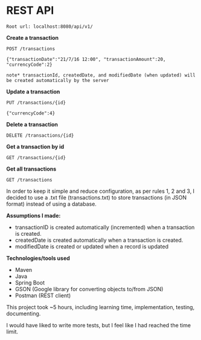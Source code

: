 # REST API

```
Root url: localhost:8080/api/v1/
```

<b>Create a transaction</b>

```
POST /transactions

{"transactionDate":"21/7/16 12:00", "transactionAmount":20, "currencyCode":2}

note* transactionId, createdDate, and modifiedDate (when updated) will be created automatically by the server
```

<b>Update a transaction</b>

```
PUT /transactions/{id} 

{"currencyCode":4}
```

<b>Delete a transaction</b>

```
DELETE /transactions/{id} 
```

<b>Get a transaction by id</b>

```
GET /transactions/{id} 
```

<b>Get all transactions</b>

```
GET /transactions 
```

In order to keep it simple and reduce configuration, as per rules 1, 2 and 3, I decided to use a .txt file (transactions.txt) to store transactions (in JSON format) instead of using a database.


<b>Assumptions I made:</b>

  * transactionID is created automatically (incremented) when a transaction is created.
  * createdDate is created automatically when a transaction is created.
  * modifiedDate is created or updated when a record is updated

<b>Technologies/tools used</b>
  * Maven
  * Java
  * Spring Boot
  * GSON (Google library for converting objects to/from JSON)
  * Postman (REST client)



This project took ~5 hours, including learning time, implementation, testing, documenting. 

I would have liked to write more tests, but I feel like I had reached the time limit.

